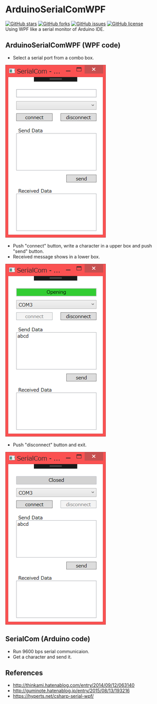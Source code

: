 # ArduinoSerialComWPF
[![GitHub stars](https://img.shields.io/github/stars/kayrlas/ArduinoSerialComWPF.svg)](https://github.com/kayrlas/ArduinoSerialComWPF/stargazers)
[![GitHub forks](https://img.shields.io/github/forks/kayrlas/ArduinoSerialComWPF.svg)](https://github.com/kayrlas/ArduinoSerialComWPF/network/members)
[![GitHub issues](https://img.shields.io/github/issues/kayrlas/ArduinoSerialComWPF.svg)](https://github.com/kayrlas/ArduinoSerialComWPF/issues)
[![GitHub license](https://img.shields.io/github/license/kayrlas/ArduinoSerialComWPF.svg)](https://github.com/kayrlas/ArduinoSerialComWPF/blob/master/LICENSE)  
Using WPF like a serial monitor of Arduino IDE.
## ArduinoSerialComWPF (WPF code)
- Select a serial port from a combo box.

![alt text](https://github.com/kayrlas/ArduinoSerialComWPF/blob/master/img/01-start.PNG "01-start")
- Push "connect" button, write a character in a upper box and push "send" button.
- Received message shows in a lower box.

![alt text](https://github.com/kayrlas/ArduinoSerialComWPF/blob/master/img/02-connected.PNG "02-connected")
- Push "disconnect" button and exit.

![alt text](https://github.com/kayrlas/ArduinoSerialComWPF/blob/master/img/03-disconnected.PNG "03-disconnected")
## SerialCom (Arduino code)
- Run 9600 bps serial communicaion.
- Get a character and send it.
## References
- http://thinkami.hatenablog.com/entry/2014/09/12/063140
- http://guminote.hatenablog.jp/entry/2015/08/13/193216
- https://hyperts.net/csharp-serial-wpf/
